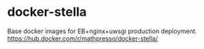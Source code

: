 # docker-stella
Base docker images for EB+nginx+uwsgi production deployment. https://hub.docker.com/r/mathpresso/docker-stella/
